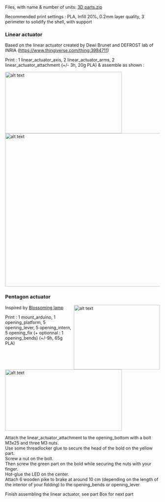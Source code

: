 Files, with name & number of units: [3D parts.zip](https://github.com/DewiBrunet/Tropism/files/10049850/3D.parts.zip)                

Recommended print settings : PLA, Infill 20%, 0.2mm layer quality, 3 perimeter to solidify the shell, with support


### Linear actuator
Based on the linear actuator created by Dewi Brunet and DEFROST lab of INRIA (https://www.thingiverse.com/thing:3984711)

Print : 1 linear_actuator_axis, 2 linear_actuator_arms, 2 linear_actuator_attachment (+/- 3h, 20g PLA) & assemble as shown :

<img align="middle" img src="https://user-images.githubusercontent.com/25649502/202906991-7f66c645-9a54-463c-a68a-af90bd893f56.png" alt="alt text" width="380" height="200"> 
                      
<img align="middle" img src="https://user-images.githubusercontent.com/25649502/202907425-848281ca-1b50-4922-b28f-35a5abdd15bb.jpg"  alt="alt text" width="700" height="500"> 


### Pentagon actuator
<img align="right" img src="https://user-images.githubusercontent.com/25649502/202908915-527c25e9-e637-46b3-ae1d-a52eacf510f3.png" alt="alt text" width="280" height="210">

Inspired by [Blossoming lamp](https://www.thingiverse.com/thing:618490)                  

Print : 1 mount_arduino, 1 opening_platform, 5 opening_lever, 5 opening_intern, 5 opening_fix (+ optionnal : 1 opening_bends) (+/-9h, 65g PLA)
                                                  

<img align="middle" img src="https://user-images.githubusercontent.com/25649502/202908408-59e33005-b641-4fc1-8f6f-381d08d1a396.png" alt="alt text" width="380" height="200"> 

Attach the linear_actuator_attachment to the opening_bottom with a bolt M3x25 and three M3 nuts.                        
Use some threadlocker glue to secure the head of the bold on the yellow part.                       
Screw a nut on the bolt.                       
Then screw the green part on the bold while securing the nuts with your finger.                       
Hot-glue the LED on the center.                       
Attach 6 wooden pike to brake at around 10 cm (depending on the length of the interior of your folding) to the opening_bends or opening_lever                                                                            


Finish assembling the linear actuator, see part Box for next part
